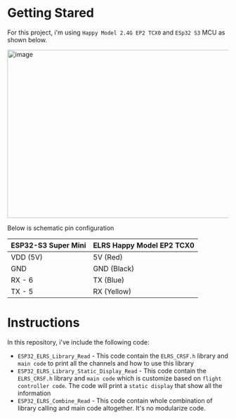 # Getting Stared

For this project, i'm using `Happy Model 2.4G EP2 TCX0` and `ESp32 S3` MCU as shown below.

<img width="765" height="383" alt="image" src="https://github.com/user-attachments/assets/b5dae979-2c9e-4c1a-89ae-6797c31edeb8" />

Below is schematic pin configuration

| ESP32-S3 Super Mini | ELRS Happy Model EP2 TCX0 |
|---------------------|---------------------------|
| VDD (5V)            | 5V (Red)                  |
| GND                 | GND (Black)               |
| RX - 6              | TX (Blue)                 |
| TX - 5              | RX (Yellow)               |

# Instructions

In this repository, i've include the following code:


* `ESP32_ELRS_Library_Read`  - This code contain the `ELRS_CRSF.h` library and `main code` to print all the channels and how to use this library
* `ESP32_ELRS_Library_Static_Display_Read` - This code contain the `ELRS_CRSF.h` library and `main code` which is customize based on `flight controller code`. The code will print a `static display` that show all the information
* `ESP32_ELRS_Combine_Read` - This code contain whole combination of library calling and main code altogether. It's no modularize code.



